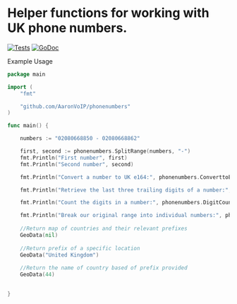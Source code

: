 # Helper functions for working with UK phone numbers.

[![Tests](https://github.com/AaronVoIP/phonenumbers/actions/workflows/main.yml/badge.svg?branch=main)](https://github.com/AaronVoIP/phonenumbers/actions/workflows/main.yml)
[![GoDoc](https://img.shields.io/badge/pkg.go.dev-doc-blue)](https://pkg.go.dev/github.com/AaronVoIP/phonenumbers)

Example Usage

```go
package main

import (
	"fmt"

	"github.com/AaronVoIP/phonenumbers"
)

func main() {

	numbers := "02080668850 - 02080668862"

	first, second := phonenumbers.SplitRange(numbers, "-")
	fmt.Println("First number", first)
	fmt.Println("Second number", second)

	fmt.Println("Convert a number to UK e164:", phonenumbers.ConverttoE164("01582123456"))

	fmt.Println("Retrieve the last three trailing digits of a number:", phonenumbers.RetrieveTrailingDigits(first, 3))

	fmt.Println("Count the digits in a number:", phonenumbers.DigitCount(first))

	fmt.Println("Break our original range into individual numbers:", phonenumbers.ListRange(first, second))
	
	//Return map of countries and their relevant prefixes 
	GeoData(nil)
	
	//Return prefix of a specific location
	GeoData("United Kingdom")
	
	//Return the name of country based of prefix provided
	GeoData(44)
	

}
```
